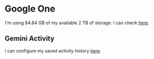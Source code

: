 # Google One

I'm using 84.84 GB of my available 2 TB of storage. I can check [here](https://one.google.com/storage).

## Gemini Activity

I can configure my saved activity history [here](https://myactivity.google.com/product/gemini).
